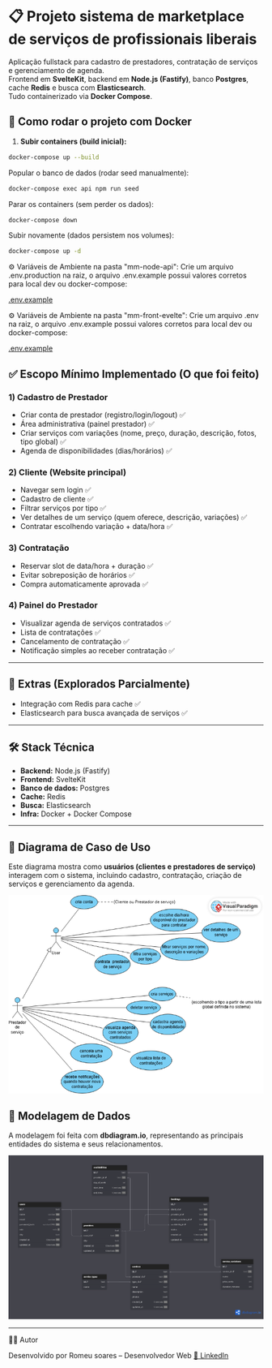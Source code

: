 # 📋 Projeto sistema de marketplace de serviços de profissionais liberais

Aplicação fullstack para cadastro de prestadores, contratação de serviços e gerenciamento de agenda.  
Frontend em **SvelteKit**, backend em **Node.js (Fastify)**, banco **Postgres**, cache **Redis** e busca com **Elasticsearch**.  
Tudo containerizado via **Docker Compose**.

## 🚀 Como rodar o projeto com Docker

1. **Subir containers (build inicial):**

```sh
docker-compose up --build
```

Popular o banco de dados (rodar seed manualmente):

```sh
docker-compose exec api npm run seed
```

Parar os containers (sem perder os dados):

```sh
docker-compose down
```

Subir novamente (dados persistem nos volumes):

```sh
docker-compose up -d
```

⚙️ Variáveis de Ambiente na pasta "mm-node-api":
Crie um arquivo .env.production na raiz, o arquivo .env.example possui valores corretos para local dev ou docker-compose:

<a href="https://github.com/Romeusorionaet/Mini-Marketplace/blob/main/mm-api-node/.env.example" target="_blank">.env.example</a>

⚙️ Variáveis de Ambiente na pasta "mm-front-evelte":
Crie um arquivo .env na raiz, o arquivo .env.example possui valores corretos para local dev ou docker-compose:

<a href="https://github.com/Romeusorionaet/Mini-Marketplace/blob/main/mm-front-svelte/.env.example" target="_blank">.env.example</a>

## ✅ Escopo Mínimo Implementado (O que foi feito)

### 1) Cadastro de Prestador

- Criar conta de prestador (registro/login/logout) ✅
- Área administrativa (painel prestador) ✅
- Criar serviços com variações (nome, preço, duração, descrição, fotos, tipo global) ✅
- Agenda de disponibilidades (dias/horários) ✅

### 2) Cliente (Website principal)

- Navegar sem login ✅
- Cadastro de cliente ✅
- Filtrar serviços por tipo ✅
- Ver detalhes de um serviço (quem oferece, descrição, variações) ✅
- Contratar escolhendo variação + data/hora ✅

### 3) Contratação

- Reservar slot de data/hora + duração ✅
- Evitar sobreposição de horários ✅
- Compra automaticamente aprovada ✅

### 4) Painel do Prestador

- Visualizar agenda de serviços contratados ✅
- Lista de contratações ✅
- Cancelamento de contratação ✅
- Notificação simples ao receber contratação ✅

---

## 🌟 Extras (Explorados Parcialmente)

- Integração com Redis para cache ✅
- Elasticsearch para busca avançada de serviços ✅

---

## 🛠 Stack Técnica

- **Backend:** Node.js (Fastify)
- **Frontend:** SvelteKit
- **Banco de dados:** Postgres
- **Cache:** Redis
- **Busca:** Elasticsearch
- **Infra:** Docker + Docker Compose

---

## 🔹 Diagrama de Caso de Uso

Este diagrama mostra como **usuários (clientes e prestadores de serviço)** interagem com o sistema, incluindo cadastro, contratação, criação de serviços e gerenciamento da agenda.

![Diagrama de Caso de Uso](./assets/imgs/mini-marketplace-use-case.png)

## 🔹 Modelagem de Dados

A modelagem foi feita com **dbdiagram.io**, representando as principais entidades do sistema e seus relacionamentos.

![Modelagem de Dados](./assets/imgs/mini-arketplace-db.png)

---

👨‍💻 Autor

Desenvolvido por Romeu soares – Desenvolvedor Web
<a href="https://www.linkedin.com/in/romeu-soares-87749a231/" target="_blank">🔗 LinkedIn</a>
